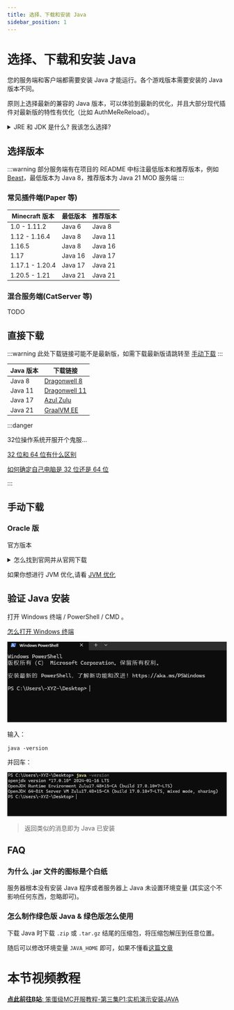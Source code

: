 ```yaml
---
title: 选择、下载和安装 Java
sidebar_position: 1
---
```


# 选择、下载和安装 Java

您的服务端和客户端都需要安装 Java 才能运行。各个游戏版本需要安装的 Java 版本不同。

原则上选择最新的兼容的 Java 版本，可以体验到最新的优化，并且大部分现代插件对最新版的特性有优化（比如 AuthMeReReload）。

<details>
  <summary>JRE 和 JDK 是什么? 我该怎么选择?</summary>

JRE(Java Runtime Enviroment) 是 Java 的运行环境。面向 Java 程序的使用者，而不是开发者。如果你仅下载并安装了 JRE，那么你的系统只能运行 Java 程序。JRE 是运行 Java 程序所必须环境的集合，包含 JVM 标准实现及 Java 核心类库。它包括 Java 虚拟机、Java 平台核心类和支持文件。它不包含开发工具(编译器、调试器等)

JDK(Java Development Kit) 又称 J2SDK(Java2 Software Development Kit)，是 Java 开发工具包，它提供了 Java 的开发环境(提供了编译器 javac 等工具，用于将 java 文件编译为 class 文件)和运行环境(提 供了 JVM 和 Runtime 辅助包，用于解析 class 文件使其得到运行)。如果你下载并安装了 JDK，那么你不仅可以开发 Java 程序，也同时拥有了运行 Java 程序的平台。JDK 是整个 Java 的核心，包括了 Java 运行环境(JRE)，一堆 Java 工具 tools.jar 和 Java 标准类库 (rt.jar)

**总结: 只开服务端下载 JRE 即可，JDK 也没问题**
</details>

## 选择版本

:::warning
部分服务端有在项目的 README 中标注最低版本和推荐版本，例如 [Beast](https://github.com/HomoMC/Beast)，最低版本为 Java 8，推荐版本为 Java 21
MOD 服务端
:::

### 常见插件端(Paper 等)

| Minecraft 版本    | 最低版本    | 推荐版本    |
|-----------------|---------|---------|
| 1.0 - 1.11.2    | Java 6  | Java 8  |
| 1.12 - 1.16.4   | Java 8  | Java 11 |
| 1.16.5          | Java 8  | Java 16 |
| 1.17            | Java 16 | Java 17 |
| 1.17.1 - 1.20.4 | Java 17 | Java 21 |
| 1.20.5 - 1.21   | Java 21 | Java 21 |

### 混合服务端(CatServer 等)
TODO

## 直接下载

:::warning
此处下载链接可能不是最新版，如需下载最新版请跳转至 [手动下载](#%E6%89%8B%E5%8A%A8%E4%B8%8B%E8%BD%BD)
:::

| Java 版本 | 下载链接                                                                                                                                   |
|---------|----------------------------------------------------------------------------------------------------------------------------------------|
| Java 8  | [Dragonwell 8](https://dragonwell.oss-cn-shanghai.aliyuncs.com/8.19.20/Alibaba_Dragonwell_Extended_8.19.20_x64_windows.zip)            |
| Java 11 | [Dragonwell 11](https://dragonwell.oss-cn-shanghai.aliyuncs.com/11.0.23.20.9/Alibaba_Dragonwell_Extended_11.0.23.20.9_x64_windows.zip) |
| Java 17 | [Azul Zulu](https://cdn.azul.com/zulu/bin/zulu22.32.15-ca-jdk22.0.2-win_x64.zip)                                                       |
| Java 21 | [GraalVM EE](https://download.oracle.com/graalvm/21/latest/graalvm-jdk-21_windows-x64_bin.zip)                                         |

:::danger

32位操作系统开服开个鬼服...

[32 位和 64 位有什么区别](https://cn.bing.com/search?q=32%E4%BD%8D%2064%E4%BD%8D%E6%98%AF%E4%BB%80%E4%B9%88%E6%84%8F%E6%80%9D)

[如何确定自己电脑是 32 位还是 64 位](https://cn.bing.com/search?q=%E5%A6%82%E4%BD%95%E7%A1%AE%E5%AE%9A%E8%87%AA%E5%B7%B1%E7%94%B5%E8%84%91%E6%98%AF32%E4%BD%8D%E8%BF%98%E6%98%AF64%E4%BD%8D)

:::

## 手动下载

### Oracle 版

官方版本

<details>
  <summary>怎么找到官网并从官网下载</summary>

![](_images/Oracle-1.png)
![](_images/Oracle-2.png)
![](_images/Oracle-3.png)
![](_images/Oracle-4.png)

如果再往下翻的话可以看到 Java 8 / 11。

![](_images/Oracle-5.png)

但是在这里 Java 8 需要登录才能下载。

你可以在下方链接直接下载 Java 8：

https://www.java.com/zh-CN/download/
</details>

如果你想进行 JVM 优化,请看 [JVM 优化](https://yizhan.wiki/NitWikit/Java/optimize/jvm)

## 验证 Java 安装

打开 Windows 终端 / PowerShell / CMD 。

[怎么打开 Windows 终端](https://cn.bing.com/search?q=%E6%80%8E%E4%B9%88%E6%89%93%E5%BC%80windows%E6%8E%A7%E5%88%B6%E5%8F%B0)

![](_images/cmd-1.png)

输入：

```
java -version
```

并回车：

![](_images/cmd-2.png)

> 返回类似的消息即为 Java 已安装

## FAQ

### 为什么 .jar 文件的图标是个白纸

服务器根本没有安装 Java 程序或者服务器上 Java 未设置环境变量 (其实这个不影响任何东西，忽略即可)。

### 怎么制作绿色版 Java & 绿色版怎么使用

下载 Java 时下载 `.zip` 或 `.tar.gz` 结尾的压缩包，将压缩包解压到任意位置。

随后可以修改环境变量 `JAVA_HOME` 即可，如果不懂看[这篇文章](https://blog.csdn.net/MrsHorse/article/details/82695353)

# 本节视频教程

[**点此前往B站**: 笨蛋级MC开服教程-第三集P1:实机演示安装JAVA](https://www.bilibili.com/video/BV1eT42167iZ/)